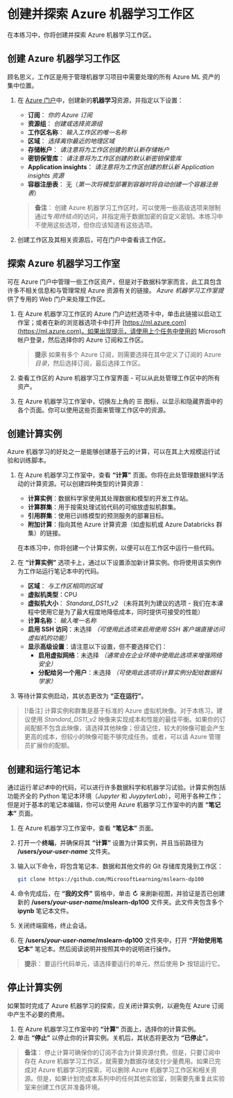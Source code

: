 ﻿---
lab:
    title: '创建 Azure 机器学习工作区'
---

# 创建并探索 Azure 机器学习工作区

在本练习中，你将创建并探索 Azure 机器学习工作区。

## 创建 Azure 机器学习工作区

顾名思义，工作区是用于管理机器学习项目中需要处理的所有 Azure ML 资产的集中位置。

1. 在 [Azure 门户](https://portal.azure.com)中，创建新的**机器学习**资源，并指定以下设置：

    - **订阅**： *你的 Azure 订阅*
    - **资源组**： *创建或选择资源组*
    - **工作区名称**： *输入工作区的唯一名称*
    - **区域**： *选择离你最近的地理区域*
    - **存储帐户**： *请注意将为工作区创建的默认新存储帐户*
    - **密钥保管库**： *请注意将为工作区创建的默认新密钥保管库*
    - **Application insights**： *请注意将为工作区创建的默认新 Application insights 资源*
    - **容器注册表**： 无（*第一次将模型部署到容器时将自动创建一个容器注册表*）

    > **备注**： 创建 Azure 机器学习工作区时，可以使用一些高级选项来限制通过专*用终结点*的访问，并指定用于数据加密的自定义密钥。本练习中不使用这些选项，但你应该知道有这些选项。

2. 创建工作区及其相关资源后，可在门户中查看该工作区。

## 探索 Azure 机器学习工作室

可在 Azure 门户中管理一些工作区资产，但是对于数据科学家而言，此工具包含许多不相关信息和与管理常规 Azure 资源有关的链接。 *Azure 机器学习工作室提*供了专用的 Web 门户来处理工作区。

1. 在 Azure 机器学习工作区的 Azure 门户边栏选项卡中，单击此链接以启动工作室；或者在新的浏览器选项卡中打开 [https://ml.azure.com](https://ml.azure.com)。如果出现提示，请使用上个任务中使用的 Microsoft 帐户登录，然后选择你的 Azure 订阅和工作区。

    > **提示** 如果有多个 Azure 订阅，则需要选择在其中定义了订阅的 Azure *目录*，然后选择订阅，最后选择工作区。

2. 查看工作区的 Azure 机器学习工作室界面 - 可以从此处管理工作区中的所有资产。
3. 在 Azure 机器学习工作室中，切换左上角的 &#9776; 图标，以显示和隐藏界面中的各个页面。你可以使用这些页面来管理工作区中的资源。

## 创建计算实例

Azure 机器学习的好处之一是能够创建基于云的计算，可以在其上大规模运行试验和训练脚本。

1. 在 Azure 机器学习工作室中，查看 **“计算”** 页面。你将在此处管理数据科学活动的计算资源。可以创建四种类型的计算资源：
    - **计算实例**：数据科学家使用其处理数据和模型的开发工作站。
    - **计算群集**：用于按需处理试验代码的可缩放虚拟机群集。
    - **引用群集**：使用已训练模型的预测服务的部署目标。
    - **附加计算**：指向其他 Azure 计算资源（如虚拟机或 Azure Databricks 群集）的链接。

    在本练习中，你将创建一个计算实例，以便可以在工作区中运行一些代码。

2. 在 **“计算实例”** 选项卡上，通过以下设置添加新计算实例。你将使用该实例作为工作站运行笔记本中的代码。
    - **区域**： *与工作区相同的区域*
    - **虚拟机类型**：CPU
    - **虚拟机大小**： *Standard_DS11_v2* （未将其列为建议的选项 - 我们在本课程中使用它是为了最大程度地降低成本，同时提供可接受的性能）
    - **计算名称**： *输入唯一名称*
    - **启用 SSH 访问**：未选择 *（可使用此选项来启用使用 SSH 客户端直接访问虚拟机的功能）*
    - **显示高级设置**：请注意以下设置，但不要选择它们：
        - **启用虚拟网络**：未选择 *（通常会在企业环境中使用此选项来增强网络安全）*
        - **分配给另一个用户**：未选择 *（可使用此选项将计算实例分配给数据科学家）*
3. 等待计算实例启动，其状态更改为 **“正在运行”**。

> [!备注]
> 计算实例和群集是基于标准的 Azure 虚拟机映像。对于本练习，建议使用 *Standard_DS11_v2* 映像来实现成本和性能的最佳平衡。如果你的订阅配额不包含此映像，请选择其他映像；但请记住，较大的映像可能会产生更高的成本，但较小的映像可能不够完成任务。或者，可以请 Azure 管理员扩展你的配额。

## 创建和运行笔记本

通过运行*笔记本*中的代码，可以进行许多数据科学和机器学习试验。计算实例包括功能齐全的 Python 笔记本环境（*Jupyter* 和 *JuypyterLab*），可用于各种工作；但是对于基本的笔记本编辑，你可以使用 Azure 机器学习工作室中的内置 **“笔记本”** 页面。

1. 在 Azure 机器学习工作室中，查看 **“笔记本”** 页面。
2. 打开一个**终端**，并确保将其 **“计算”** 设置为计算实例，并且当前路径为 **/users/*your-user-name*** 文件夹。
3. 输入以下命令，将包含笔记本、数据和其他文件的 Git 存储库克隆到工作区：

    ```bash
    git clone https://github.com/MicrosoftLearning/mslearn-dp100
    ```

4. 命令完成后，在 **“我的文件”** 窗格中，单击 **&#8635;** 来刷新视图，并验证是否已创建新的 **/users/*your-user-name*/mslearn-dp100** 文件夹。此文件夹包含多个 **ipynb** 笔记本文件。
5. 关闭终端窗格，终止会话。
6. 在 **/users/*your-user-name*/mslearn-dp100** 文件夹中，打开 **“开始使用笔记本”** 笔记本。然后阅读说明并按照其中的说明进行操作。

> **提示**： 要运行代码单元，请选择要运行的单元，然后使用 **&#9655;** 按钮运行它。

## 停止计算实例

如果暂时完成了 Azure 机器学习的探索，应关闭计算实例，以避免在 Azure 订阅中产生不必要的费用。

1. 在 Azure 机器学习工作室中的 **“计算”** 页面上，选择你的计算实例。
2. 单击 **“停止”** 以停止你的计算实例。关机后，其状态将更改为 **“已停止”**。

> **备注**： 停止计算可确保你的订阅不会为计算资源付费。但是，只要订阅中存在 Azure 机器学习工作区，就需要为数据存储支付少量费用。如果已完成对 Azure 机器学习的探索，可以删除 Azure 机器学习工作区和相关资源。但是，如果计划完成本系列中的任何其他实验室，则需要先重复此实验室来创建工作区并准备环境。

